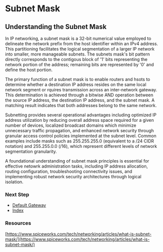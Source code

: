 # Subnet Mask

## Understanding the Subnet Mask
In IP networking, a subnet mask is a 32-bit numerical value employed to delineate the network prefix from the host identifier within an IPv4 address. This partitioning facilitates the logical segmentation of a larger IP network into smaller, more manageable subnets. The subnets mask's bit pattern directly corresponds to the contigous block of '1' bits representing the network portion of the address; remaining bits are represented by '0' and define the host portion.

The primary function of a subnet mask is to enable routers and hsots to determine whether a destination IP address resides on the same local network segment or rquires transmission across an inter-network gateway. This determination is achieved through a bitwise AND operation between the source IP address, the destination IP address, and the subnet mask. A matching result indicates that both addresses belong to the same network.

Subnetting provides several operational advantages including optimized IP address utilization by reducing overall address space required for a given number of devices, localized broadcast domains which minimize unnecessary traffic propagation, and enhanced network security through granular access control policies implemented at the subnet level. Common examples include masks such as 255.255.255.0 (equivalent to a /24 CIDR notation) and 255.255.0.0 (/16), which represent different levels of network segmentation granularity.

A foundational understanding of subnet mask principles is essential for effective netowrk administration tasks, including IP address allocation, routing configuration, troubleshooting connectivity issues, and implementing robust network security architectures through logical isolation.

### Next Step
- [Default Gateway]()
- [Index](https://github.com/Sisu-Sus/CyberSec-RoadMap/blob/main/index.md)
### Resources
[https://www.spiceworks.com/tech/networking/articles/what-is-subnet-mask/](https://www.spiceworks.com/tech/networking/articles/what-is-subnet-mask/)

